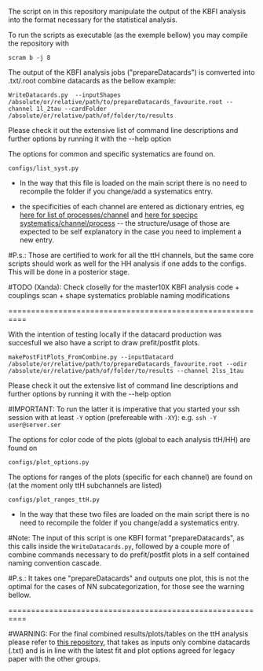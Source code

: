The script on  in this repository manipulate the output of the KBFI analysis into the format necessary for the statistical analysis.

To run the scripts as executable (as the exemple bellow) you may compile the repository with

```
scram b -j 8
```

The output of the KBFI analysis jobs ("prepareDatacards") is comverted into .txt/.root combine datacards as the bellow example:

```
WriteDatacards.py  --inputShapes /absolute/or/relative/path/to/prepareDatacards_favourite.root --channel 1l_2tau --cardFolder /absolute/or/relative/path/of/folder/to/results 
```

Please check it out the extensive list of command line descriptions and further options by running it with the --help option

The options for common and specific systematics are found on. 

```
configs/list_syst.py
```

- In the way that this file is loaded on the main script there is no need to recompile the folder if you change/add a systematics entry.

- the specificities of each channel are entered as dictionary entries, eg [here for list of processes/channel](https://github.com/HEP-KBFI/CombineHarvester/blob/master/ttH_htt/configs/list_syst.py#L76-L92) and [here for specipc systematics/channel/process](https://github.com/HEP-KBFI/CombineHarvester/blob/master/ttH_htt/configs/list_syst.py#L95-L122) -- the structure/usage of those are expected to be self explanatory in the case you need to implement a new entry.

#P.s.: 
Those are certified to work for all the ttH channels, 
but the same core scripts should work as well for the HH analysis if one adds to the configs. This will be done in a posterior stage. 

#TODO (Xanda): 
Check closelly for the master10X KBFI analysis code + couplings scan + shape systematics problable naming modifications

==========================================================

With the intention of testing locally if the datacard production was succesfull we also have a script to draw prefit/postfit plots. 

```
makePostFitPlots_FromCombine.py --inputDatacard /absolute/or/relative/path/to/prepareDatacards_favourite.root --odir  /absolute/or/relative/path/of/folder/to/results --channel 2lss_1tau
```

Please check it out the extensive list of command line descriptions and further options by running it with the --help option

#IMPORTANT: 
To run the latter it is imperative that you started your ssh session with at least `-Y` option (prefereable with `-XY`): e.g. `ssh -Y user@server.ser`

The options for color code of the plots (global to each analysis ttH/HH) are found on 

```
configs/plot_options.py
```

The options for ranges of the plots (specific for each channel) are found on (at the moment only ttH subchannels are listed)

```
configs/plot_ranges_ttH.py
```

- In the way that these two files are loaded on the main script there is no need to recompile the folder if you change/add a systematics entry.

#Note:
The input of this script is one KBFI format "prepareDatacards", as this calls inside the `WriteDatacards.py`, followed by a couple more of combine commands necessary to do prefit/postfit plots in a self contained naming convention cascade. 

#P.s.: 
It takes one "prepareDatacards" and outputs one plot, this is not the optimal for the cases of NN subcategorization, for those see the warning bellow.

==========================================================

#WARNING: 
For the final combined results/plots/tables on the ttH analysis please refer to [this repository](https://github.com/acarvalh/signal_extraction_tH_ttH), that takes as inputs only combine datacards (.txt) and is in line with the latest fit and plot options agreed for legacy paper with the other groups.


